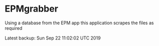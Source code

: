 # EPMgrabber
Using a database from the EPM app this application scrapes the files as required


Latest backup: Sun Sep 22 11:02:02 UTC 2019
